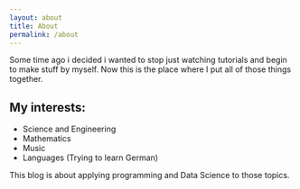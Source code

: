 ```yaml
---
layout: about
title: About
permalink: /about
---
```


Some time ago i decided i wanted to stop just watching tutorials and begin to make stuff by myself.
Now this is the place where I put all of those things together.

## My interests:
- Science and Engineering
- Mathematics
- Music
- Languages (Trying to learn German)
  
This blog is about applying programming and Data Science to those topics.
